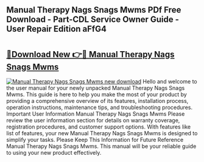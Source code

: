 ## Manual Therapy Nags Snags Mwms PDf Free Download - Part-CDL Service Owner Guide - User Repair Edition aFfG4

# <h2><a href="http://cf129.oget.top/?id=Manual+Therapy+Nags+Snags+Mwms">🔗Download New 👉🔴 Manual Therapy Nags Snags Mwms</a></h2>

[![Manual Therapy Nags Snags Mwms new download](https://i.imgur.com/5g1atiW.png)](http://cf129.oget.top/?id=Manual+Therapy+Nags+Snags+Mwms)
Hello and welcome to the user manual for your newly unpacked Manual Therapy Nags Snags Mwms. This guide is here to help you make the most of your product by providing a comprehensive overview of its features, installation process, operation instructions, maintenance tips, and troubleshooting procedures. Important User Information Manual Therapy Nags Snags Mwms Please review the user information section for details on warranty coverage, registration procedures, and customer support options. With features like list of features, your new Manual Therapy Nags Snags Mwms is designed to simplify your tasks. Please Keep This Information for Future Reference Manual Therapy Nags Snags Mwms. This manual will be your reliable guide to using your new product effectively.

